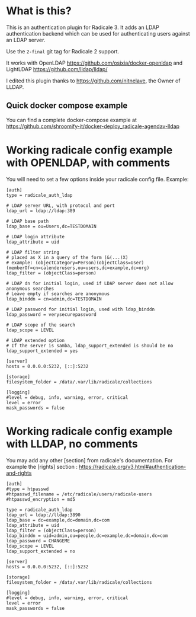 # What is this?
This is an authentication plugin for Radicale 3. It adds an LDAP authentication backend which can be used for authenticating users against an LDAP server.

Use the `2-final` git tag for Radicale 2 support.

It works with OpenLDAP https://github.com/osixia/docker-openldap and LightLDAP https://github.com/lldap/lldap/

I edited this plugin thanks to https://github.com/nitnelave, the Owner of LLDAP.

## Quick docker compose example
You can find a complete docker-compose example at https://github.com/shroomify-it/docker-deploy_radicale-agendav-lldap

# Working radicale config example with OPENLDAP, with comments
You will need to set a few options inside your radicale config file. Example:

```
[auth]
type = radicale_auth_ldap

# LDAP server URL, with protocol and port
ldap_url = ldap://ldap:389

# LDAP base path
ldap_base = ou=Users,dc=TESTDOMAIN

# LDAP login attribute
ldap_attribute = uid

# LDAP filter string
# placed as X in a query of the form (&(...)X)
# example: (objectCategory=Person)(objectClass=User)(memberOf=cn=calenderusers,ou=users,dc=example,dc=org)
ldap_filter = (objectClass=person)

# LDAP dn for initial login, used if LDAP server does not allow anonymous searches
# Leave empty if searches are anonymous
ldap_binddn = cn=admin,dc=TESTDOMAIN

# LDAP password for initial login, used with ldap_binddn
ldap_password = verysecurepassword

# LDAP scope of the search
ldap_scope = LEVEL

# LDAP extended option
# If the server is samba, ldap_support_extended is should be no
ldap_support_extended = yes

[server]
hosts = 0.0.0.0:5232, [::]:5232

[storage]
filesystem_folder = /data/.var/lib/radicale/collections

[logging]
#level = debug, info, warning, error, critical
level = error
mask_passwords = false
```

# Working radicale config example with LLDAP, no comments
You may add any other [section] from radicale's documentation.
For example the [rights] section : https://radicale.org/v3.html#authentication-and-rights

```
[auth]
#type = htpasswd
#htpasswd_filename = /etc/radicale/users/radicale-users
#htpasswd_encryption = md5

type = radicale_auth_ldap
ldap_url = ldap://lldap:3890  
ldap_base = dc=example,dc=domain,dc=com
ldap_attribute = uid
ldap_filter = (objectClass=person)
ldap_binddn = uid=admin,ou=people,dc=example,dc=domain,dc=com
ldap_password = CHANGEME
ldap_scope = LEVEL
ldap_support_extended = no

[server]
hosts = 0.0.0.0:5232, [::]:5232

[storage]
filesystem_folder = /data/.var/lib/radicale/collections

[logging]
#level = debug, info, warning, error, critical
level = error
mask_passwords = false

```

